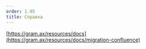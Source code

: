 ```yaml
---
order: 1.95
title: Справка
---
```


[https://gram.ax/resources/docs](https://gram.ax/resources/docs/migration-confluence)